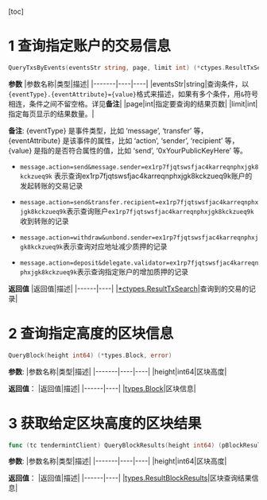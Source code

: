 [toc]

# 1 查询指定账户的交易信息
```go
QueryTxsByEvents(eventsStr string, page, limit int) (*ctypes.ResultTxSearch, error)
```

**参数**
|参数名称|类型|描述|
|-------|----|----|
|eventsStr|string|查询条件，以 `{eventType}.{eventAttribute}={value}`格式来描述，如果有多个条件，用`&`符号相连，条件之间不留空格。详见**备注**|
|page|int|指定要查询的结果页数|
|limit|int|指定每页显示的结果数量。|

**备注**:
{eventType} 是事件类型，比如 ‘message’, ‘transfer’ 等，
{eventAttribute} 是该事件的属性，比如 ‘action’, ‘sender’, ‘recipient’ 等，
{value} 是指的是否符合属性的值，比如 ‘send’, ‘0xYourPublicKeyHere’ 等。

- `message.action=send&message.sender=ex1rp7fjqtswsfjac4karreqnphxjgk8kckzueq9k`
表示查询ex1rp7fjqtswsfjac4karreqnphxjgk8kckzueq9k账户的发起转账的交易记录

- `message.action=send&transfer.recipient=ex1rp7fjqtswsfjac4karreqnphxjgk8kckzueq9k`表示查询账户`ex1rp7fjqtswsfjac4karreqnphxjgk8kckzueq9k`收到转账的记录

- `message.action=withdraw&unbond.sender=ex1rp7fjqtswsfjac4karreqnphxjgk8kckzueq9k`表示查询对应地址减少质押的记录

- `message.action=deposit&delegate.validator=ex1rp7fjqtswsfjac4karreqnphxjgk8kckzueq9k`表示查询指定账户的增加质押的记录

**返回值**
|返回值|描述|
|------|----|
|[*ctypes.ResultTxSearch](100_各个类型定义.md#11-ctypesresulttxsearch类型)|查询到的交易的记录|

# 2 查询指定高度的区块信息
```go
QueryBlock(height int64) (*types.Block, error)
```

**参数**:
|参数名称|类型|描述|
|-------|----|----|
|height|int64|区块高度|

**返回值**：
|返回值|描述|
|------|----|
|[types.Block](100_各个类型定义.md#14-typesblock类型)|区块信息|

# 3 获取给定区块高度的区块结果
```go
func (tc tendermintClient) QueryBlockResults(height int64) (pBlockResults *types.ResultBlockResults, err error)
```

**参数**:
|参数名称|类型|描述|
|-------|----|----|
|height|int64|区块高度|

**返回值**：
|返回值|描述|
|------|----|
|[types.ResultBlockResults](100_各个类型定义.md#15-typesresultblockresults类型)|区块查询结果信息|


